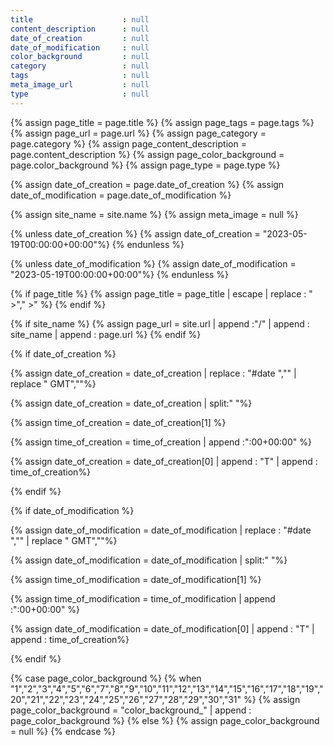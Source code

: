 ```yaml
---
title                    : null
content_description      : null
date_of_creation         : null
date_of_modification     : null
color_background         : null
category                 : null
tags                     : null
meta_image_url           : null
type                     : null
---
```


<!-- LIQUID -->

<!--   DECLARATION -->

{% assign page_title                    = page.title %}
{% assign page_tags                     = page.tags %}
{% assign page_url                      = page.url %}
{% assign page_category                 = page.category %}
{% assign page_content_description      = page.content_description %}
{% assign page_color_background         = page.color_background %}
{% assign page_type                     = page.type %}

{% assign date_of_creation     = page.date_of_creation %}
{% assign date_of_modification = page.date_of_modification %}

{% assign site_name            = site.name %}
{% assign meta_image           = null %}

<!--   INITILISATION -->

<!-- default date
-->
{% unless date_of_creation %}
{% assign date_of_creation      = "2023-05-19T00:00:00+00:00"%}
{% endunless %}

{% unless date_of_modification %}
{% assign date_of_modification  = "2023-05-19T00:00:00+00:00"%}
{% endunless %}

<!-- TITLE
-->
{% if page_title %}
{% assign page_title = page_title | escape | replace : " &gt;","&nbsp;&gt;" %}
{% endif %}

<!-- PAGE URL
-->
{% if site_name %}
{% assign page_url = site.url | append :"/" | append : site_name | append : page.url %}
{% endif %}

<!-- PROCESSING
 -->


<!-- DATE OF CREATION
 -->
{% if date_of_creation %}

<!-- input                        = "#date 2023-06-28 05:16 1687914994970097614 GMT"
     output                       =        "2023-06-28T05:16:00+00:00"

-->

<!-- removing "#date " and " GMT"
                                 => "2023-06-28 05:16 1687914994970097614"
-->
{% assign date_of_creation       =  date_of_creation     | replace : "#date ","" | replace " GMT",""%}

<!-- split date in array
                                => "[2023-06-28, 05:16, 1687914994970097614]"
-->
{% assign date_of_creation      =  date_of_creation     | split:" "%}

<!-- getting time
                                => 05:16
-->

{% assign time_of_creation      =  date_of_creation[1]    %}

<!-- hour with seconds and Time difference
I won't calculate the seconds ... for now ?
                               => "05:16:00+00:00"
-->

{% assign time_of_creation     =  time_of_creation     | append :":00+00:00" %}

<!-- adding 'T' and hour to date
                               => "2023-06-28T05:16:00+00:00"
-->
<!--                               2023-06-28                          T             05:16:00+00:00
-->
{% assign date_of_creation      =  date_of_creation[0]     | append : "T" | append : time_of_creation%}

{% endif %}

<!-- DATE OF MODIFICATION
 -->
{% if date_of_modification %}

<!-- input                        = "#date 2023-06-28 05:16 1687914994970097614 GMT"
     output                       =       "2023-06-28T05:16:00+00:00"

-->

<!-- removing "#date " and " GMT"
                                 => "2023-06-28 05:16 1687914994970097614"
-->
{% assign date_of_modification   =  date_of_modification     | replace : "#date ","" | replace " GMT",""%}

<!-- split date in array
                                 => "[2023-06-28, 05:16, 1687914994970097614]"
-->
{% assign date_of_modification   =  date_of_modification     | split:" "%}

<!-- getting time
                                => 05:16
-->

{% assign time_of_modification   =  date_of_modification[1]    %}

<!-- hour with seconds and Time difference
I won't calculate the seconds ... for now ?
                                => "05:16:00+00:00"
-->

{% assign time_of_modification   =  time_of_modification     | append :":00+00:00" %}

<!-- adding 'T' and hour to date
                               => "2023-06-28T05:16:00+00:00"
-->
<!--                               2023-06-28                          T             05:16:00+00:00
-->
{% assign date_of_modification  =  date_of_modification[0]     | append : "T" | append : time_of_creation%}

{% endif %}

<!-- CONTENT BACKGROUND COLOR
-->

{% case page_color_background %}
{% when "1","2","3","4","5","6","7","8","9","10","11","12","13","14","15","16","17","18","19","20","21","22","23","24","25","26","27","28","29","30","31" %}
{% assign page_color_background = "color_background_" | append : page_color_background %}
{% else %}
{% assign page_color_background = null %}  <!-- clearing the content-->
{% endcase %}

<!-- END LIQUID -->
